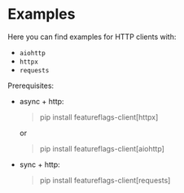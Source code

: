 Examples
========

Here you can find examples for HTTP clients with:

- `aiohttp`
- `httpx`
- `requests`

Prerequisites:

- async + http:

  > pip install featureflags-client[httpx]

    or 

  > pip install featureflags-client[aiohttp]

- sync + http:

  > pip install featureflags-client[requests]
